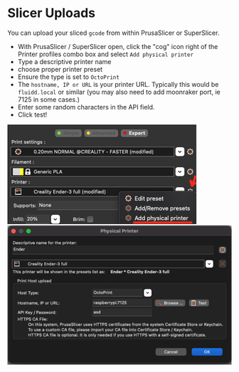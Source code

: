 # Slicer Uploads

You can upload your sliced `gcode` from within PrusaSlicer or SuperSlicer. 

- With PrusaSlicer / SuperSlicer open, click the "cog" icon right of the Printer profiles combo box and select `Add physical printer`
- Type a descriptive printer name
- choose proper printer preset
- Ensure the type is set to `OctoPrint`
- The `hostname, IP or URL` is your printer URL. Typically this would be `fluidd.local` or similar (you may also need to add moonraker port, ie 7125 in some cases.)
- Enter some random characters in the API field.
- Click test!

![screenshot](../images/physical-printer.png)
![screenshot](../images/slicer-upload.png)
